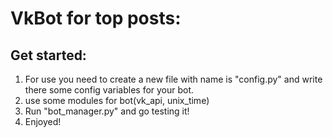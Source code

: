 # VkBot for top posts:

## Get started:
1. For use you need to create a new file with name is "config.py" and write there some config variables for your bot.
2. use some modules for bot(vk_api, unix_time)
3. Run "bot_manager.py" and go testing it!
4. Enjoyed!
